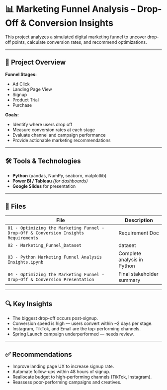 # 📊 Marketing Funnel Analysis – Drop-Off & Conversion Insights

This project analyzes a simulated digital marketing funnel to uncover drop-off points, calculate conversion rates, and recommend optimizations.

---

## 🚀 Project Overview

**Funnel Stages:**
- Ad Click
- Landing Page View
- Signup
- Product Trial
- Purchase

**Goals:**
- Identify where users drop off
- Measure conversion rates at each stage
- Evaluate channel and campaign performance
- Provide actionable marketing recommendations

---

## 🛠 Tools & Technologies

- **Python** (pandas, NumPy, seaborn, matplotlib)
- **Power BI / Tableau** *(for dashboards)*
- **Google Slides** for presentation

---

## 📁 Files

| File | Description |
|------|-------------|
| `01 - Optimizing the Marketing Funnel - Drop-Off & Conversion Insights Requirements` | Requirement Doc |
| `02 - Marketing_Funnel_Dataset` | dataset |
| `03 - Python Marketing Funnel Analysis Insights.ipynb` | Complete analysis in Python |
| `04 - Optimizing the Marketing Funnel - Drop-Off & Conversion Presentation` | Final stakeholder summary |


---

## 🔍 Key Insights

- The biggest drop-off occurs post-signup.
- Conversion speed is high — users convert within ~2 days per stage.
- Instagram, TikTok, and Email are the top-performing channels.
- Spring Launch campaign underperformed — needs review.

---

## ✅ Recommendations

- Improve landing page UX to increase signup rate.
- Automate follow-ups within 48 hours of signup.
- Reallocate budget to high-performing channels (TikTok, Instagram).
- Reassess poor-performing campaigns and creatives.
